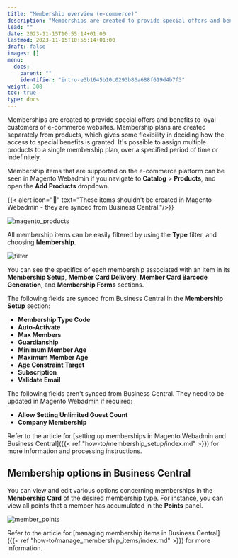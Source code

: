 ```yaml
---
title: "Membership overview (e-commerce)"
description: "Memberships are created to provide special offers and benefits to loyal customers of e-commerce websites."
lead: ""
date: 2023-11-15T10:55:14+01:00
lastmod: 2023-11-15T10:55:14+01:00
draft: false
images: []
menu:
  docs:
    parent: ""
    identifier: "intro-e3b1645b10c0293b86a688f619d4b7f3"
weight: 308
toc: true
type: docs
---
```

Memberships are created to provide special offers and benefits to loyal customers of e-commerce websites. Membership plans are created separately from products, which gives some flexibility in deciding how the access to special benefits is granted. It's possible to assign multiple products to a single membership plan, over a specified period of time or indefinitely.

Membership items that are supported on the e-commerce platform can be seen in Magento Webadmin if you navigate to **Catalog** > **Products**, and open the **Add Products** dropdown. 

   {{< alert icon="📝" text="These items shouldn't be created in Magento Webadmin - they are synced from Business Central."/>}}

   ![magento_products](magento_products.PNG)

All membership items can be easily filtered by using the **Type** filter, and choosing **Membership**.

   ![filter](filter.PNG)

You can see the specifics of each membership associated with an item in its **Membership Setup**, **Member Card Delivery**, **Member Card Barcode Generation**, and **Membership Forms** sections.

The following fields are synced from Business Central in the **Membership Setup** section: 

- **Membership Type Code**
- **Auto-Activate**
- **Max Members**
- **Guardianship**
- **Minimum Member Age**
- **Maximum Member Age**
- **Age Constraint Target**
- **Subscription**
- **Validate Email** 

The following fields aren't synced from Business Central. They need to be updated in Magento Webadmin if required:

- **Allow Setting Unlimited Guest Count**
- **Company Membership**

Refer to the article for [setting up memberships in Magento Webadmin and Business Central]({{< ref "how-to/membership_setup/index.md" >}}) for more information and processing instructions.

## Membership options in Business Central

You can view and edit various options concerning memberships in the **Membership Card** of the desired membership type. For instance, you can view all points that a member has accumulated in the **Points** panel.

   ![member_points](member_points.PNG)

Refer to the article for [managing membership items in Business Central]({{< ref "how-to/manage_membership_items/index.md" >}}) for more information.